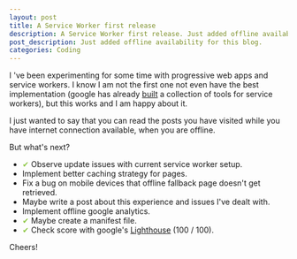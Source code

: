 ```yaml
---
layout: post
title: A Service Worker first release
description: A Service Worker first release. Just added offline availability for this blog
post_description: Just added offline availability for this blog.
categories: Coding
---
```


I 've been experimenting for some time with progressive web apps and service workers. I know I am not the first one not even have the best implementation (google has already [built](https://github.com/GoogleChrome/sw-toolbox) a collection of tools for service workers), but this works and I am happy about it.

I just wanted to say that you can read the posts you have visited while you have internet connection available, when you are offline.

But what's next?

* <span class="check">✔</span> Observe update issues with current service worker setup.
* Implement better caching strategy for pages.
* Fix a bug on mobile devices that offline fallback page doesn't get retrieved.
* Maybe write a post about this experience and issues I've dealt with.
* Implement offline google analytics.
* <span class="check">✔</span> Maybe create a manifest file.
* <span class="check">✔</span> Check score with google's [Lighthouse](https://chrome.google.com/webstore/detail/lighthouse/blipmdconlkpinefehnmjammfjpmpbjk?hl=en) (100 / 100).

Cheers!

<style>
    .check {
        color: #8fc847;
    }
</style>
